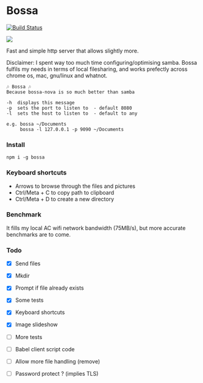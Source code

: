# Bossa
[![Build Status](https://travis-ci.org/pldubouilh/bossa.svg?branch=master)](https://travis-ci.org/pldubouilh/bossa)

![](https://thumbs.gfycat.com/ScientificLoathsomeFruitfly-size_restricted.gif)

Fast and simple http server that allows slightly more.

Disclaimer: I spent way too much time configuring/optimising samba. Bossa fulfils my needs in terms of local filesharing, and works prefectly across chrome os, mac, gnu/linux and whatnot.

```
🎶 Bossa 🎶
Because bossa-nova is so much better than samba

-h  displays this message
-p  sets the port to listen to  - default 8080
-l  sets the host to listen to  - default to any

e.g. bossa ~/Documents
     bossa -l 127.0.0.1 -p 9090 ~/Documents
```

### Install
```
npm i -g bossa
```

### Keyboard shortcuts
 * Arrows to browse through the files and pictures
 * Ctrl/Meta + C to copy path to clipboard
 * Ctrl/Meta + D  to create a new directory

### Benchmark
It fills my local AC wifi network bandwidth (75MB/s), but more accurate benchmarks are to come.

### Todo
- [x] Send files
- [x] Mkdir
- [x] Prompt if file already exists
- [x] Some tests
- [x] Keyboard shortcuts
- [x] Image slideshow
- [ ] More tests
- [ ] Babel client script code
- [ ] Allow more file handling (remove)
- [ ] Password protect ? (implies TLS)

